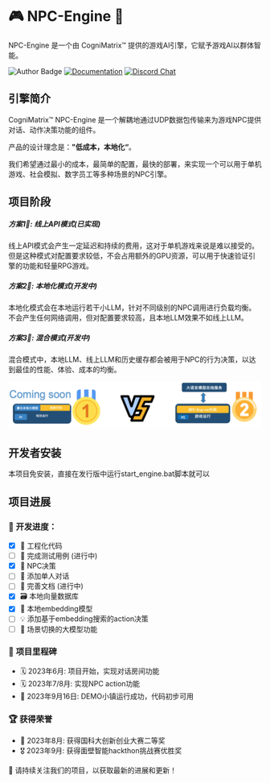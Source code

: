 # 🎮 NPC-Engine 🚀

NPC-Engine 是一个由 CogniMatrix™️ 提供的游戏AI引擎，它赋予游戏AI以群体智能。

![Author Badge](https://img.shields.io/badge/author-CogniMatrix-blue)
[![Documentation](https://img.shields.io/badge/Documentation-Available-blue)](https://docs.cognimatrix.games/npc_engine_doc/)
[![Discord Chat](https://img.shields.io/badge/Discord-Chat-blue)](https://discord.com/channels/1159008679308308480/1159008679308308483)


## **引擎简介**
CogniMatrix™️ NPC-Engine 是一个解耦地通过UDP数据包传输来为游戏NPC提供对话、动作决策功能的组件。

产品的设计理念是：**"低成本，本地化“**。

我们希望通过最小的成本，最简单的配置，最快的部署，来实现一个可以用于单机游戏、社会模拟、数字员工等多种场景的NPC引擎。

## **项目阶段**
##### 方案1⃣️: 线上API模式(已实现)
线上API模式会产生一定延迟和持续的费用，这对于单机游戏来说是难以接受的。
但是这种模式对配置要求较低，不会占用额外的GPU资源，可以用于快速验证引擎的功能和轻量RPG游戏。

##### 方案2⃣️: 本地化模式(开发中)
本地化模式会在本地运行若干小LLM，针对不同级别的NPC调用进行负载均衡。
不会产生任何网络调用，但对配置要求较高，且本地LLM效果不如线上LLM。

##### 方案3⃣️: 混合模式(开发中)
混合模式中，本地LLM、线上LLM和历史缓存都会被用于NPC的行为决策，以达到最佳的性能、体验、成本的均衡。

![solution](img/solution2.png)
## **开发者安装**
本项目免安装，直接在发行版中运行start_engine.bat脚本就可以

## **项目进展**

### 🚀 **开发进度**：

- [x] 🔨 工程化代码
- [ ] 🧪 完成测试用例 (进行中)
- [x] 🤖 NPC决策
- [ ] 💬 添加单人对话
- [ ] 📝 完善文档 (进行中)
- [x] 🗃️ 本地向量数据库
- [x] 🧠 本地embedding模型
- [ ] 💡 添加基于embedding搜索的action决策
- [ ] 🔄 场景切换的大模型功能

### 🎉 **项目里程碑**

- 🗓️ 2023年6月: 项目开始，实现对话房间功能
- 🗓️ 2023年7/8月: 实现NPC action功能
- 🎈 2023年9月16日: DEMO小镇运行成功，代码初步可用

### 🏆 **获得荣誉**

- 🥈 2023年8月: 获得国科大创新创业大赛二等奖
- 🎖️ 2023年9月: 获得面壁智能hackthon挑战赛优胜奖

🔔 请持续关注我们的项目，以获取最新的进展和更新！
